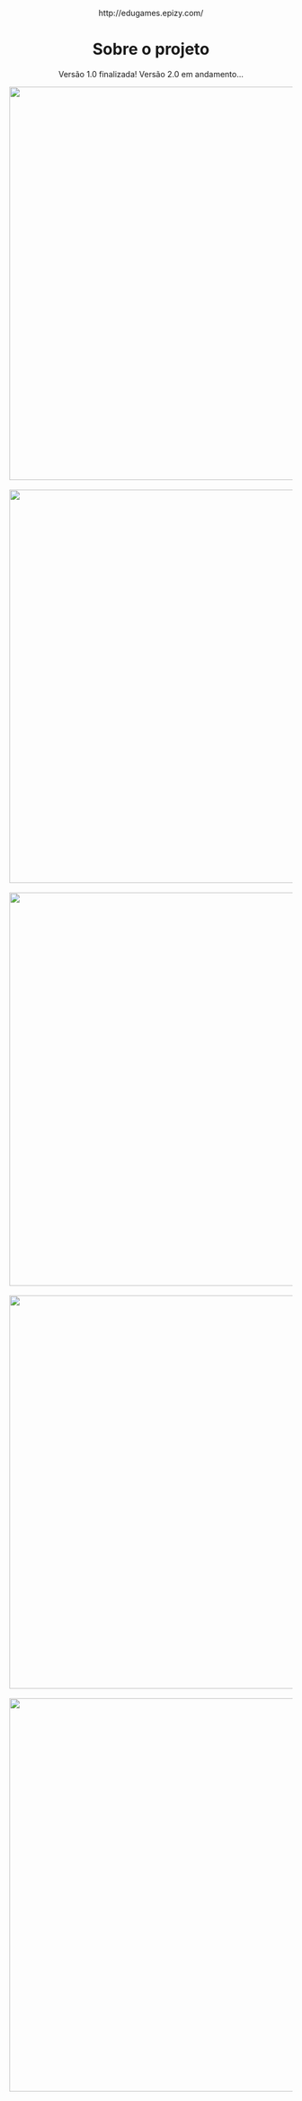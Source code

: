 <p align="center">
http://edugames.epizy.com/
</p>

<h1 align="center">Sobre o projeto</h1>
<p align="center">
 Versão 1.0 finalizada!
 Versão 2.0 em andamento...
</p>
<div align="center">
<img src="https://user-images.githubusercontent.com/87316285/147713350-f5c18560-18ac-40b1-af15-41b8d3ae0301.png" width="700px" />
</div>
<br/>
<div align="center">
<img src="https://user-images.githubusercontent.com/87316285/147713387-7f50b134-bfe3-4d9f-af59-6ee25bfcae81.png" width="700px" />
</div>
<br/>
<div align="center">
<img src="https://user-images.githubusercontent.com/87316285/147886428-2cfadaf8-3f70-47f0-ac08-5cc3205e30d6.png" width="700px" />
</div>
<br/>
<div align="center">
<img src="https://user-images.githubusercontent.com/87316285/147713934-1f2ffe53-9faa-4c67-a653-6203cfeeae65.png" width="700px" />
</div>
<br/>
<div align="center">
<img src="https://user-images.githubusercontent.com/87316285/147713964-f3281a60-cf64-487f-84b6-148dd69a193c.png" width="700px" />
</div>
<br/>
